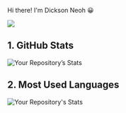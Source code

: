 Hi there! I'm Dickson Neoh 😀

![](https://komarev.com/ghpvc/?username=dnth)

## 1. GitHub Stats
![Your Repository’s Stats](https://github-readme-stats.vercel.app/api?username=dnth&show_icons=true)

## 2. Most Used Languages
![Your Repository's Stats](https://github-readme-stats.vercel.app/api/top-langs/?username=dnth)

